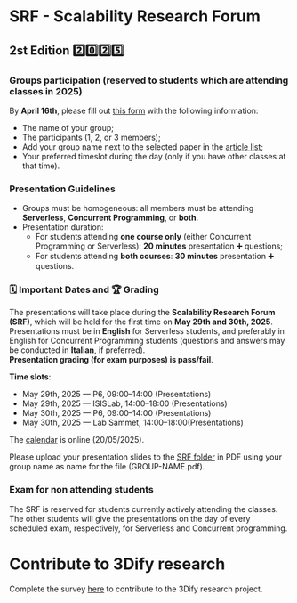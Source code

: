 # SRF - Scalability Research Forum

## 2st Edition 2️⃣0️⃣2️⃣5️⃣

### Groups participation (reserved to students which are attending classes in 2025)

By **April 16th**, please fill out [this form](https://forms.gle/cMsvttBr8zHSP7Rb7) with the following information:  
- The name of your group;  
- The participants (1, 2, or 3 members);  
- Add your group name next to the selected paper in the [article list](https://docs.google.com/spreadsheets/d/1EH_YLV2Mp9bd2ZOWI2g-Utu23U6NPKYa7dLF4yQ0org/edit?usp=sharing);
- Your preferred timeslot during the day (only if you have other classes at that time).


### Presentation Guidelines

- Groups must be homogeneous: all members must be attending **Serverless**, **Concurrent Programming**, or **both**.  
- Presentation duration:
  - For students attending **one course only** (either Concurrent Programming or Serverless): **20 minutes** presentation ➕  questions;  
  - For students attending **both courses**: **30 minutes** presentation ➕ questions.

### 🗓️ Important Dates and 🏆 Grading

The presentations will take place during the **Scalability Research Forum (SRF)**, which will be held for the first time on **May 29th and 30th, 2025**.  
Presentations must be in **English** for Serverless students, and preferably in English for Concurrent Programming students (questions and answers may be conducted in **Italian**, if preferred).  
**Presentation grading (for exam purposes) is pass/fail**.

**Time slots**:
- May 29th, 2025 — P6, 09:00–14:00 (Presentations)  
- May 29th, 2025 — ISISLab, 14:00–18:00 (Presentations)  
- May 30th, 2025 — P6, 09:00–14:00 (Presentations)  
- May 30th, 2025 — Lab Sammet, 14:00–18:00(Presentations)  

The [calendar](https://docs.google.com/spreadsheets/d/1Db4H23xe5ob7OqCmQfnU8SSZCQhSMm73bTkrXlrSBgg/edit?usp=sharing) is online (20/05/2025).

Please upload your presentation slides to the [SRF folder](https://drive.google.com/drive/folders/1hzUMXgrfoVVzs8c9Xlm1ENLoSOL7lDbK?usp=sharing) in PDF using your group name as name for the file (GROUP-NAME.pdf).

### Exam for non attending students

The SRF is reserved for students currently actively attending the classes. The other students will give the presentations on the day of every scheduled exam, respectively, for Serverless and Concurrent programming. 

# Contribute to 3Dify research 

Complete the survey [here](https://ec.europa.eu/eusurvey/runner/3DifySocialAcceptanceExperiment) to contribute to the 3Dify research project.
